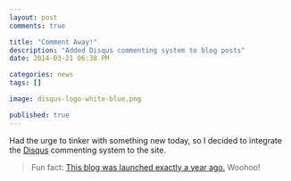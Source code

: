 ```yaml
---
layout: post
comments: true

title: "Comment Away!"
description: "Added Disqus commenting system to blog posts"
date: 2014-03-21 06:38 PM

categories: news
tags: []

image: disqus-logo-white-blue.png

published: true
---
```


Had the urge to tinker with something new today, so I decided to integrate the [Disqus](http://disqus.com/) commenting system to the site.

> Fun fact: [This blog was launched exactly a year ago.](/welcome) Woohoo!
